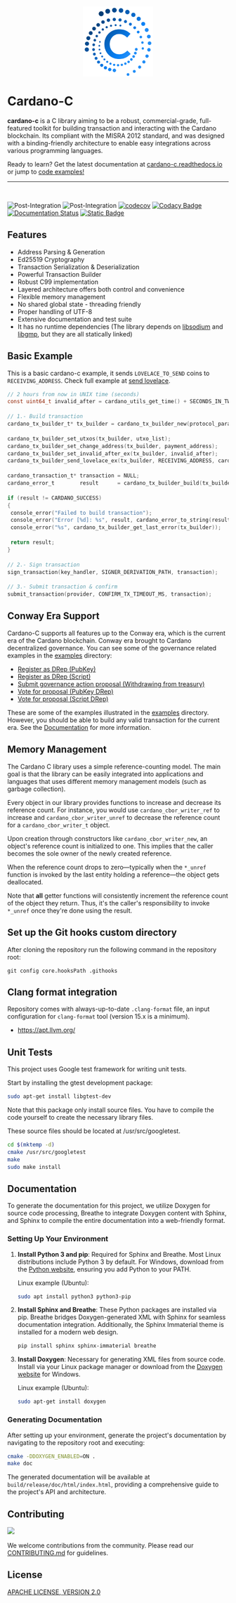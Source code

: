 <p align="center">
  <img align="middle" src=
  "assets/cardano-c-logo-small.png"
  height="160" />
</p>

# Cardano-C

**cardano-c** is a C library aiming to be a robust, commercial-grade, full-featured toolkit for building transaction and interacting with the Cardano blockchain. Its compliant with the MISRA 2012 standard,
and was designed with a binding-friendly architecture to enable easy integrations across various programming languages.

Ready to learn? Get the latest documentation at [cardano-c.readthedocs.io](https://cardano-c.readthedocs.io/) or jump to [code examples!](examples/)

---
<br>

![Post-Integration](https://github.com/Biglup/cardano-c/actions/workflows/unit-test.yml/badge.svg)
![Post-Integration](https://github.com/Biglup/cardano-c/actions/workflows/static-code-analysis.yml/badge.svg)
[![codecov](https://codecov.io/gh/Biglup/cardano-c/graph/badge.svg?token=A5U3U5KGG7)](https://codecov.io/gh/Biglup/cardano-c)
[![Codacy Badge](https://app.codacy.com/project/badge/Grade/36ac650a4b694421bf6780a110e2f65a)](https://app.codacy.com/gh/Biglup/cardano-c/dashboard?utm_source=gh&utm_medium=referral&utm_content=&utm_campaign=Badge_grade)
[![Documentation Status](https://readthedocs.org/projects/cardano-c/badge/?version=latest)](https://cardano-c.readthedocs.io/en/latest/?badge=latest)
[![Static Badge](https://img.shields.io/badge/Funded_By-Project_Catalyst-133ff0?logo=cardano&logoColor=ffffff)](https://projectcatalyst.io/)

## Features

- Address Parsing & Generation
- Ed25519 Cryptography
- Transaction Serialization & Deserialization
- Powerful Transaction Builder
- Robust C99 implementation
- Layered architecture offers both control and convenience
- Flexible memory management
- No shared global state - threading friendly
- Proper handling of UTF-8
- Extensive documentation and test suite
- It has no runtime dependencies (The library depends on [libsodium](https://github.com/jedisct1/libsodium) and [libgmp](https://gmplib.org/), but they are all statically linked)

## Basic Example

This is a basic cardano-c example, it sends `LOVELACE_TO_SEND` coins to `RECEIVING_ADDRESS`. Check full example at [send lovelace](examples/src/send_lovelace_example.c).

```c
// 2 hours from now in UNIX time (seconds)
const uint64_t invalid_after = cardano_utils_get_time() + SECONDS_IN_TWO_HOURS;

// 1.- Build transaction
cardano_tx_builder_t* tx_builder = cardano_tx_builder_new(protocol_params, provider);

cardano_tx_builder_set_utxos(tx_builder, utxo_list);
cardano_tx_builder_set_change_address(tx_builder, payment_address);
cardano_tx_builder_set_invalid_after_ex(tx_builder, invalid_after);
cardano_tx_builder_send_lovelace_ex(tx_builder, RECEIVING_ADDRESS, cardano_utils_safe_strlen(RECEIVING_ADDRESS, 128), LOVELACE_TO_SEND);

cardano_transaction_t* transaction = NULL;
cardano_error_t        result      = cardano_tx_builder_build(tx_builder, &transaction);

if (result != CARDANO_SUCCESS)
{
 console_error("Failed to build transaction");
 console_error("Error [%d]: %s", result, cardano_error_to_string(result));
 console_error("%s", cardano_tx_builder_get_last_error(tx_builder));

 return result;
}

// 2.- Sign transaction
sign_transaction(key_handler, SIGNER_DERIVATION_PATH, transaction);

// 3.- Submit transaction & confirm
submit_transaction(provider, CONFIRM_TX_TIMEOUT_MS, transaction);
```

## Conway Era Support

Cardano-C supports all features up to the Conway era, which is the current era of the Cardano blockchain. Conway era
brought to Cardano decentralized governance. You can see some of the governance related examples in the [examples](examples/) directory:

- [Register as DRep (PubKey)](examples/src/drep_pubkey_example.c)
- [Register as DRep (Script)](examples/src/drep_script_example.c)
- [Submit governance action proposal (Withdrawing from treasury)](examples/src/propose_treasury_withdrawal_example.c)
- [Vote for proposal (PubKey DRep)](examples/src/vote_for_proposal_pubkey_example.c)
- [Vote for proposal (Script DRep)](examples/src/vote_for_proposal_script_example.c)

These are some of the examples illustrated in the [examples](examples/) directory. However, you should
be able to build any valid transaction for the current era. See the [Documentation](https://cardano-c.readthedocs.io/) for more information.

## Memory Management

The Cardano C library uses a simple reference-counting model. The main goal is that the library can be easily integrated
into applications and languages that uses different memory management models (such as garbage collection).

Every object in our library provides functions to increase and decrease its reference count. For instance, you would use `cardano_cbor_writer_ref` to increase and `cardano_cbor_writer_unref` to decrease the reference count for a `cardano_cbor_writer_t` object.

Upon creation through constructors like `cardano_cbor_writer_new`, an object's reference count is initialized to one.
This implies that the caller becomes the sole owner of the newly created reference.

When the reference count drops to zero—typically when the `*_unref` function is invoked by the last entity
holding a reference—the object gets deallocated.

Note that **all** getter functions will consistently increment the reference count of the object they return. Thus, it's the caller's responsibility to invoke `*_unref` once they're done using the result.

## Set up the Git hooks custom directory

After cloning the repository run the following command in the
repository root:

```shell
git config core.hooksPath .githooks
```

## Clang format integration

Repository comes with always-up-to-date `.clang-format` file, an input configuration
for `clang-format` tool (version 15.x is a minimum). 

- https://apt.llvm.org/

## Unit Tests

This project uses Google test framework for writing unit tests.

Start by installing the gtest development package:

```bash
sudo apt-get install libgtest-dev
```

Note that this package only install source files. You have to compile the code yourself to create the necessary
library files.

These source files should be located at /usr/src/googletest.

```bash
cd $(mktemp -d)
cmake /usr/src/googletest
make
sudo make install
```

## Documentation

To generate the documentation for this project, we utilize Doxygen for source code processing, Breathe to integrate Doxygen content with Sphinx, and Sphinx to compile the entire documentation into a web-friendly format.

### Setting Up Your Environment

1. **Install Python 3 and pip**: Required for Sphinx and Breathe. Most Linux distributions include Python 3 by default. For Windows, download from the [Python website](https://www.python.org/downloads/), ensuring you add Python to your PATH.

   Linux example (Ubuntu):
   ```bash
   sudo apt install python3 python3-pip
   ```

2. **Install Sphinx and Breathe**: These Python packages are installed via pip. Breathe bridges Doxygen-generated XML with Sphinx for seamless documentation integration. Additionally, the Sphinx Immaterial theme is installed for a modern web design.
   ```bash
   pip install sphinx sphinx-immaterial breathe
   ```

3. **Install Doxygen**: Necessary for generating XML files from source code. Install via your Linux package manager or download from the [Doxygen website](https://www.doxygen.nl/download.html) for Windows.

   Linux example (Ubuntu):
   ```bash
   sudo apt-get install doxygen
   ```

### Generating Documentation

After setting up your environment, generate the project's documentation by navigating to the repository root and executing:

```bash
cmake -DDOXYGEN_ENABLED=ON .
make doc
```

The generated documentation will be available at `build/release/doc/html/index.html`, providing a comprehensive guide to the project's API and architecture.

## Contributing

<a href="https://github.com/Biglup/cardano-c/graphs/contributors">
  <img src="https://contrib.rocks/image?repo=Biglup/cardano-c&max=500&columns=20&anon=1" />
</a>

We welcome contributions from the community. Please read our [CONTRIBUTING.md](CONTRIBUTING.md) for guidelines.

## License 

[APACHE LICENSE, VERSION 2.0](https://apache.org/licenses/LICENSE-2.0)

